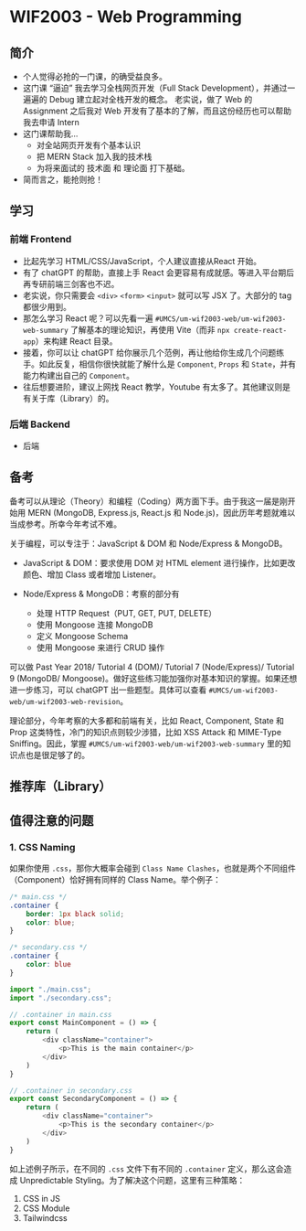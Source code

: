 # WIF2003 - Web Programming

## 简介

- 个人觉得必抢的一门课，的确受益良多。
- 这门课 “逼迫” 我去学习全栈网页开发（Full Stack Development），并通过一遍遍的 Debug 建立起对全栈开发的概念。
  老实说，做了 Web 的 Assignment 之后我对 Web 开发有了基本的了解，而且这份经历也可以帮助我去申请 Intern
- 这门课帮助我...
  - 对全站网页开发有个基本认识
  - 把 MERN Stack 加入我的技术栈
  - 为将来面试的 技术面 和 理论面 打下基础。
- 简而言之，能抢则抢！

## 学习

### 前端 Frontend

- 比起先学习 HTML/CSS/JavaScript，个人建议直接从React 开始。
- 有了 chatGPT 的帮助，直接上手 React 会更容易有成就感。等进入平台期后再专研前端三剑客也不迟。
- 老实说，你只需要会 `<div>` `<form>` `<input>` 就可以写 JSX 了。大部分的 tag 都很少用到。
- 那怎么学习 React 呢？可以先看一遍 `#UMCS/um-wif2003-web/um-wif2003-web-summary` 了解基本的理论知识，再使用 Vite（而非 `npx create-react-app`）来构建 React 目录。
- 接着，你可以让 chatGPT 给你展示几个范例，再让他给你生成几个问题练手。如此反复，相信你很快就能了解什么是 `Component`, `Props` 和 `State`，并有能力构建出自己的 `Component`。
- 往后想要进阶，建议上网找 React 教学，Youtube 有太多了。其他建议则是有关于库（Library）的。

### 后端 Backend

- 后端

## 备考

备考可以从理论（Theory）和编程（Coding）两方面下手。由于我这一届是刚开始用 MERN (MongoDB, Express.js, React.js 和 Node.js)，因此历年考题就难以当成参考。所幸今年考试不难。

关于编程，可以专注于：JavaScript & DOM 和 Node/Express & MongoDB。

- JavaScript & DOM：要求使用 DOM 对 HTML element 进行操作，比如更改颜色、增加 Class 或者增加 Listener。

- Node/Express & MongoDB：考察的部分有
  - 处理 HTTP Request（PUT, GET, PUT, DELETE）
  - 使用 Mongoose 连接 MongoDB
  - 定义 Mongoose Schema
  - 使用 Mongoose 来进行 CRUD 操作

可以做 Past Year 2018/ Tutorial 4 (DOM)/ Tutorial 7 (Node/Express)/ Tutorial 9 (MongoDB/ Mongoose)。做好这些练习能加强你对基本知识的掌握。如果还想进一步练习，可以 chatGPT 出一些题型。具体可以查看 `#UMCS/um-wif2003-web/um-wif2003-web-revision`。

理论部分，今年考察的大多都和前端有关，比如 React, Component, State 和 Prop 这类特性，冷门的知识点则较少涉猎，比如 XSS Attack 和 MIME-Type Sniffing。因此，掌握 `#UMCS/um-wif2003-web/um-wif2003-web-summary` 里的知识点也是很足够了的。

## 推荐库（Library）

## 值得注意的问题

### 1. CSS Naming

如果你使用 `.css`，那你大概率会碰到 `Class Name Clashes`，也就是两个不同组件（Component）恰好拥有同样的 Class Name。举个例子：


```css
/* main.css */
.container {
    border: 1px black solid;
    color: blue;
}

/* secondary.css */
.container {
    color: blue
}
```

```javascript
import "./main.css";
import "./secondary.css";

// .container in main.css
export const MainComponent = () => {
    return (
        <div className="container">
            <p>This is the main container</p>
        </div>
    )
}

// .container in secondary.css
export const SecondaryComponent = () => {
    return (
        <div className="container">
            <p>This is the secondary container</p>
        </div>
    )
}
```

如上述例子所示，在不同的 `.css` 文件下有不同的 `.container` 定义，那么这会造成 Unpredictable Styling。为了解决这个问题，这里有三种策略：

1. CSS in JS
2. CSS Module
3. Tailwindcss